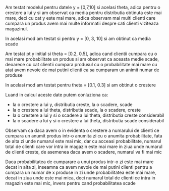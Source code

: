 Am testat modelul pentru datele y = [0,7,10] si acelasi theta, adica pentru o crestere a lui y si am observat ca media pentru distributia obtinuta este mai mare, deci cu cat y este mai mare, adica observam mai multi clienti care cumpara un produs avem mai multe informatii despre cati clienti viziteaza magazinul.


In acelasi mod am testat si pentru y = [0, 3, 10] si am obtinut ca media scade

Am testat pt y initial si theta = [0.2, 0.5], adica cand clientii cumpara cu o mai mare probabilitate un produs si am observat ca aceasta medie scade, deoarece cu cat clientii cumpara produsul cu o probabilitate mai mare cu atat avem nevoie de mai putini clienti ca sa cumparam un animit numar de produse


In acelasi mod am testat pentru theta = [0.1, 0.3] si am obtinut o crestere

Luand in calcul aceste date putem conluziona ca:
- la o crestere a lui y, distributia creste, la o scadere, scade
- la o crestere a lui theta, distributia scade, la o scadere, creste
- la o crestere a lui y si o scadere a lui theta, distributia creste considerabil
- la o scadere a lui y si o crestere a lui theta, distributia scade considerabil


Observam ca daca avem o in evidenta o crestere a numarului de clienti ce cumpara un anumit produs intr-o anumita zi cu o anumita probabilitate, fata de alta zi unde numarul este mai mic, dar cu acceasi probabilitate, numarul total de clienti care vor intra in magazin este mai mare in ziua unde numarul de clienti creste, de asemenea daca avem o scadere, numarul va fi mai mic

Daca probabilitatea de cumparare a unui produs intr-o zi este mai mare decat in alta zi, inseamna ca avem nevoie de mai putini clienti pentru a cumpara un numar de x produse in zi unde probabilitatea este mai mare, decat in ziua unde este mai mica, deci numarul total de clienti ce intra in magazin este mai mic, invers pentru cand probabilitatea scade
